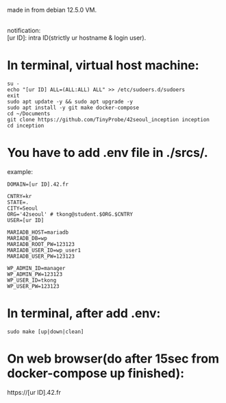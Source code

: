 made in from debian 12.5.0 VM.<br><br>

notification:<br>
[ur ID]: intra ID(strictly ur hostname & login user).<br>

# In terminal, virtual host machine:<br>
```shell
su -
echo "[ur ID] ALL=(ALL:ALL) ALL" >> /etc/sudoers.d/sudoers
exit
sudo apt update -y && sudo apt upgrade -y
sudo apt install -y git make docker-compose
cd ~/Documents
git clone https://github.com/TinyProbe/42seoul_inception inception
cd inception
```

# You have to add .env file in ./srcs/.<br>
example:
```shell
DOMAIN=[ur ID].42.fr

CNTRY=kr
STATE=.
CITY=Seoul
ORG='42seoul' # tkong@student.$ORG.$CNTRY
USER=[ur ID]

MARIADB_HOST=mariadb
MARIADB_DB=wp
MARIADB_ROOT_PW=123123
MARIADB_USER_ID=wp_user1
MARIADB_USER_PW=123123

WP_ADMIN_ID=manager
WP_ADMIN_PW=123123
WP_USER_ID=tkong
WP_USER_PW=123123
```

# In terminal, after add .env:<br>
```shell
sudo make [up|down|clean]
```

# On web browser(do after 15sec from docker-compose up finished):<br>
https://[ur ID].42.fr<br>
